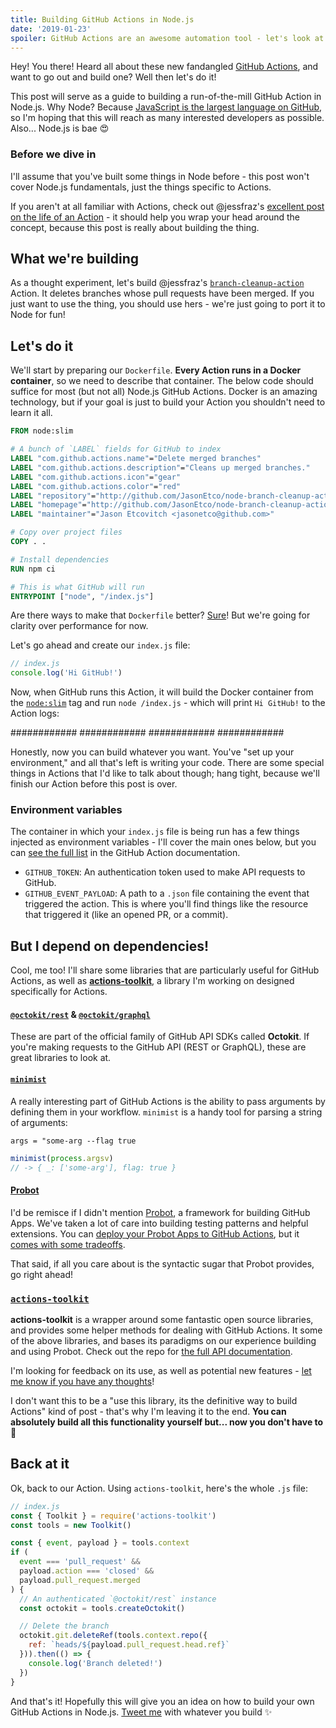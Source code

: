 ```yaml
---
title: Building GitHub Actions in Node.js
date: '2019-01-23'
spoiler: GitHub Actions are an awesome automation tool - let's look at how to build one in everyone's favorite interpreted language.
---
```


Hey! You there! Heard all about these new fandangled [GitHub Actions](https://github.com/features/actions), and want to go out and build one? Well then let's do it!

This post will serve as a guide to building a run-of-the-mill GitHub Action in Node.js. Why Node? Because [JavaScript is the largest language on GitHub](https://octoverse.github.com/projects#languages), so I'm hoping that this will reach as many interested developers as possible. Also... Node.js is bae 😍

### Before we dive in

I'll assume that you've built some things in Node before - this post won't cover Node.js fundamentals, just the things specific to Actions.

If you aren't at all familiar with Actions, check out @jessfraz's [excellent post on the life of an Action](https://blog.jessfraz.com/post/the-life-of-a-github-action/) - it should help you wrap your head around the concept, because this post is really about building the thing.

## What we're building

As a thought experiment, let's build @jessfraz's [`branch-cleanup-action`](https://github.com/jessfraz/branch-cleanup-action) Action. It deletes branches whose pull requests have been merged. If you just want to use the thing, you should use hers - we're just going to port it to Node for fun!

## Let's do it

We'll start by preparing our `Dockerfile`. **Every Action runs in a Docker container**, so we need to describe that container. The below code should suffice for most (but not all) Node.js GitHub Actions. Docker is an amazing technology, but if your goal is just to build your Action you shouldn't need to learn it all.

```dockerfile
FROM node:slim

# A bunch of `LABEL` fields for GitHub to index
LABEL "com.github.actions.name"="Delete merged branches"
LABEL "com.github.actions.description"="Cleans up merged branches."
LABEL "com.github.actions.icon"="gear"
LABEL "com.github.actions.color"="red"
LABEL "repository"="http://github.com/JasonEtco/node-branch-cleanup-action"
LABEL "homepage"="http://github.com/JasonEtco/node-branch-cleanup-action"
LABEL "maintainer"="Jason Etcovitch <jasonetco@github.com>"

# Copy over project files
COPY . .

# Install dependencies
RUN npm ci

# This is what GitHub will run
ENTRYPOINT ["node", "/index.js"]
```

Are there ways to make that `Dockerfile` better? [Sure](https://hub.docker.com/_/node/#nodeversion-alpine)! But we're going for clarity over performance for now.

Let's go ahead and create our `index.js` file:

```js
// index.js
console.log('Hi GitHub!')
```

Now, when GitHub runs this Action, it will build the Docker container from the [`node:slim`](https://hub.docker.com/_/node/#nodeversion-slim) tag and run `node /index.js` - which will print `Hi GitHub!` to the Action logs:

############
############
<SCREENSHOT>
############
############

Honestly, now you can build whatever you want. You've "set up your environment," and all that's left is writing your code. There are some special things in Actions that I'd like to talk about though; hang tight, because we'll finish our Action before this post is over.

### Environment variables

The container in which your `index.js` file is being run has a few things injected as environment variables - I'll cover the main ones below, but you can [see the full list](https://developer.github.com/actions/creating-github-actions/accessing-the-runtime-environment/#environment-variables) in the GitHub Action documentation.

- `GITHUB_TOKEN`: An authentication token used to make API requests to GitHub.
- `GITHUB_EVENT_PAYLOAD`: A path to a `.json` file containing the event that triggered the action. This is where you'll find things like the resource that triggered it (like an opened PR, or a commit).

## But I depend on dependencies!

Cool, me too! I'll share some libraries that are particularly useful for GitHub Actions, as well as [**actions-toolkit**](https://github.com/JasonEtco/actions-toolkit), a library I'm working on designed specifically for Actions.

#### [`@octokit/rest`](https://npmjs.org/package/@octokit/rest) & [`@octokit/graphql`](https://npmjs.org/package/@octokit/graphql)

These are part of the official family of GitHub API SDKs called **Octokit**. If you're making requests to the GitHub API (REST or GraphQL), these are great libraries to look at.

#### [`minimist`](https://npmjs.org/package/minimist)

A really interesting part of GitHub Actions is the ability to pass arguments by defining them in your workflow. `minimist` is a handy tool for parsing a string of arguments:

```hcl
args = "some-arg --flag true
```

```js
minimist(process.argsv)
// -> { _: ['some-arg'], flag: true }
```

#### [Probot](https://probot.github.io)

I'd be remisce if I didn't mention [Probot](https://probot.github.io), a framework for building GitHub Apps. We've taken a lot of care into building testing patterns and helpful extensions. You can [deploy your Probot Apps to GitHub Actions](https://probot.github.io/docs/deployment#github-actions), but it [comes with some tradeoffs](/posts/probot-apps-or-github-actions#run-probot-apps-in-github-actions).

That said, if all you care about is the syntactic sugar that Probot provides, go right ahead!

### [`actions-toolkit`](https://github.com/JasonEtco/actions-toolkit)

**actions-toolkit** is a wrapper around some fantastic open source libraries, and provides some helper methods for dealing with GitHub Actions. It some of the above libraries, and bases its paradigms on our experience building and using Probot. Check out the repo for [the full API documentation](https://github.com/JasonEtco/actions-toolkit#readme).

I'm looking for feedback on its use, as well as potential new features - [let me know if you have any thoughts](https://github.com/JasonEtco/actions-toolkit/issues/new)!

I don't want this to be a "use this library, its the definitive way to build Actions" kind of post - that's why I'm leaving it to the end. **You can absolutely build all this functionality yourself but... now you don't have to** 🙌

## Back at it

Ok, back to our Action. Using `actions-toolkit`, here's the whole `.js` file:

```js
// index.js
const { Toolkit } = require('actions-toolkit')
const tools = new Toolkit()

const { event, payload } = tools.context
if (
  event === 'pull_request' &&
  payload.action === 'closed' &&
  payload.pull_request.merged
) {
  // An authenticated `@octokit/rest` instance
  const octokit = tools.createOctokit()

  // Delete the branch
  octokit.git.deleteRef(tools.context.repo({
    ref: `heads/${payload.pull_request.head.ref}`
  })).then(() => {
    console.log('Branch deleted!')
  })
}
```

And that's it! Hopefully this will give you an idea on how to build your own GitHub Actions in Node.js. [Tweet me](https://twitter.com/JasonEtco) with whatever you build ✨